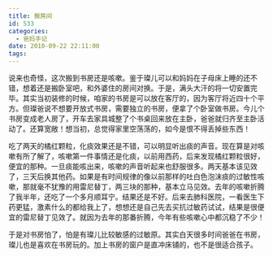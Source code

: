 ```yaml
---
title: 搬房间
id: 533
categories:
  - 爸妈手记
date: 2010-09-22 22:11:00
tags:
---
```


说来也奇怪，这次搬到书房还是咳嗽。鉴于璨儿可以和妈妈在子母床上睡的还不错，想着还是搬卧室吧，和外婆住的房间对换。于是，满头大汗的将一切安置完毕。其实当初装修的时候，咱家的书房是可以放在客厅的，因为客厅将近四十个平方。但璨爸说不想要开放式书房，需要独立的书房，便拿了个卧室做书房。今儿个书房变成老人房了，开车去家具城整了个书桌回来放在主卧，爸爸就归齐至主卧活动了。还算宽敞！想当初，总觉得家里空荡荡的，如今是恨不得丢掉些东西！

吃了两天的橘红颗粒，化痰效果还是不错，可以明显听出痰的声音。现在算是对咳嗽有所了解了，咳嗽第一件事情还是化痰，以前用西药，后来发现橘红颗粒很好，便宜的那种。一旦痰能咳出来，咳嗽的声音听起来也舒服很多。两天基本该见效了，三天后换其他药。如果是有时间规律的像以前那样的吐白色泡沫痰的过敏性咳嗽，那就毫不犹豫的用雷尼替丁，两三块的那种，基本立马见效。去年的咳嗽折腾了我半年，还吃了一个多月顺耳宁。结果还是不好。后来去肺科医院，一看医生下药更猛，激素什么的都给我上了，想想还是自己先去买抗过敏药试试，结果是很便宜的雷尼替丁见效了。就因为去年的那番折腾，今年有些咳嗽心中都沉稳了不少！

于是对书房怕了，怕是有璨儿比较敏感的过敏原。其实白天很多时间爸爸在书房，璨儿也是喜欢在书房玩的。加上书房的窗户是直冲床铺的，也不是很适合孩子。
<div style="position: absolute; display: none; z-index: 9999;" id="livemargins_control">![](chrome://livemargins/skin/monitor-background-horizontal.png)	![](chrome://livemargins/skin/monitor-background-vertical.png)	![](chrome://livemargins/skin/monitor-play-button.png)</div>
